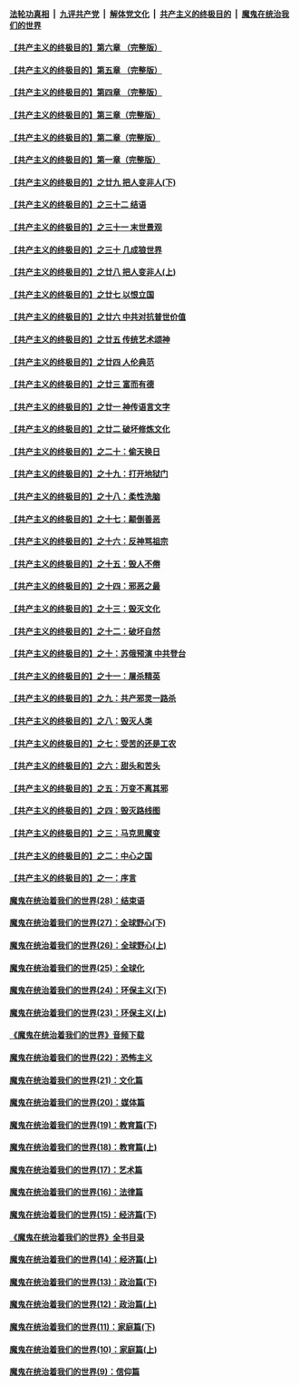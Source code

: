 ####  [法轮功真相](../../../../basic/blob/master/README.md?t=04171231) &nbsp;|&nbsp; [九评共产党](../../../../9ping.md/blob/master/README.md?t=04171231) &nbsp;|&nbsp; [解体党文化](../../../../jtdwh.md/blob/master/README.md?t=04171231)  &nbsp;|&nbsp; [共产主义的终极目的](../../../../gczydzjmd.md/blob/master/README.md?t=04171231) &nbsp;|&nbsp; [魔鬼在统治我们的世界](../../../../mgztzwmdsj.md/blob/master/README.md?t=04171231) 

#### [【共产主义的终极目的】第六章 （完整版）](../pages/nsc422/n11428913.md?t=04171231) 

#### [【共产主义的终极目的】第五章 （完整版）](../pages/nsc422/n11428912.md?t=04171231) 

#### [【共产主义的终极目的】第四章 （完整版）](../pages/nsc422/n11428907.md?t=04171231) 

#### [【共产主义的终极目的】第三章（完整版）](../pages/nsc422/n11428848.md?t=04171231) 

#### [【共产主义的终极目的】第二章（完整版）](../pages/nsc422/n11428831.md?t=04171231) 

#### [【共产主义的终极目的】第一章（完整版）](../pages/nsc422/n11417651.md?t=04171231) 

#### [【共产主义的终极目的】之廿九 把人变非人(下)](../pages/nsc422/n11344140.md?t=04171231) 

#### [【共产主义的终极目的】之三十二 结语](../pages/nsc422/n11360535.md?t=04171231) 

#### [【共产主义的终极目的】之三十一 末世景观](../pages/nsc422/n11351129.md?t=04171231) 

#### [【共产主义的终极目的】之三十 几成狼世界](../pages/nsc422/n11348280.md?t=04171231) 

#### [【共产主义的终极目的】之廿八 把人变非人(上)](../pages/nsc422/n11340492.md?t=04171231) 

#### [【共产主义的终极目的】之廿七 以恨立国](../pages/nsc422/n11336944.md?t=04171231) 

#### [【共产主义的终极目的】之廿六 中共对抗普世价值](../pages/nsc422/n11324785.md?t=04171231) 

#### [【共产主义的终极目的】之廿五 传统艺术颂神](../pages/nsc422/n11296396.md?t=04171231) 

#### [【共产主义的终极目的】之廿四 人伦典范](../pages/nsc422/n11296397.md?t=04171231) 

#### [【共产主义的终极目的】之廿三 富而有德](../pages/nsc422/n11283598.md?t=04171231) 

#### [【共产主义的终极目的】之廿一 神传语言文字](../pages/nsc422/n11263265.md?t=04171231) 

#### [【共产主义的终极目的】之廿二 破坏修炼文化](../pages/nsc422/n11245728.md?t=04171231) 

#### [【共产主义的终极目的】之二十：偷天换日](../pages/nsc422/n11238846.md?t=04171231) 

#### [【共产主义的终极目的】之十九：打开地狱门](../pages/nsc422/n11206376.md?t=04171231) 

#### [【共产主义的终极目的】之十八：柔性洗脑](../pages/nsc422/n11199994.md?t=04171231) 

#### [【共产主义的终极目的】之十七：颠倒善恶](../pages/nsc422/n11179782.md?t=04171231) 

#### [【共产主义的终极目的】之十六：反神骂祖宗](../pages/nsc422/n11166798.md?t=04171231) 

#### [【共产主义的终极目的】之十五：毁人不倦](../pages/nsc422/n11166792.md?t=04171231) 

#### [【共产主义的终极目的】之十四：邪恶之最](../pages/nsc422/n11150249.md?t=04171231) 

#### [【共产主义的终极目的】之十三：毁灭文化](../pages/nsc422/n11135227.md?t=04171231) 

#### [【共产主义的终极目的】之十二：破坏自然](../pages/nsc422/n11135214.md?t=04171231) 

#### [【共产主义的终极目的】之十：苏俄预演 中共登台](../pages/nsc422/n11118424.md?t=04171231) 

#### [【共产主义的终极目的】之十一：屠杀精英](../pages/nsc422/n11118442.md?t=04171231) 

#### [【共产主义的终极目的】之九：共产邪灵一路杀](../pages/nsc422/n11114139.md?t=04171231) 

#### [【共产主义的终极目的】之八：毁灭人类](../pages/nsc422/n11108503.md?t=04171231) 

#### [【共产主义的终极目的】之七：受苦的还是工农](../pages/nsc422/n11101809.md?t=04171231) 

#### [【共产主义的终极目的】之六：甜头和苦头](../pages/nsc422/n11096971.md?t=04171231) 

#### [【共产主义的终极目的】之五：万变不离其邪](../pages/nsc422/n11091285.md?t=04171231) 

#### [【共产主义的终极目的】之四：毁灭路线图](../pages/nsc422/n11086284.md?t=04171231) 

#### [【共产主义的终极目的】之三：马克思魔变](../pages/nsc422/n11061941.md?t=04171231) 

#### [【共产主义的终极目的】之二：中心之国](../pages/nsc422/n11047728.md?t=04171231) 

#### [【共产主义的终极目的】之一：序言](../pages/nsc422/n11086077.md?t=04171231) 

#### [魔鬼在统治着我们的世界(28)：结束语](../pages/nsc422/n10936246.md?t=04171231) 

#### [魔鬼在统治着我们的世界(27)：全球野心(下)](../pages/nsc422/n10928319.md?t=04171231) 

#### [魔鬼在统治着我们的世界(26)：全球野心(上)](../pages/nsc422/n10900318.md?t=04171231) 

#### [魔鬼在统治着我们的世界(25)：全球化](../pages/nsc422/n10788205.md?t=04171231) 

#### [魔鬼在统治着我们的世界(24)：环保主义(下)](../pages/nsc422/n10695307.md?t=04171231) 

#### [魔鬼在统治着我们的世界(23)：环保主义(上)](../pages/nsc422/n10688613.md?t=04171231) 

#### [《魔鬼在统治着我们的世界》音频下载](../pages/nsc422/n10635553.md?t=04171231) 

#### [魔鬼在统治着我们的世界(22)：恐怖主义](../pages/nsc422/n10614727.md?t=04171231) 

#### [魔鬼在统治着我们的世界(21)：文化篇](../pages/nsc422/n10597706.md?t=04171231) 

#### [魔鬼在统治着我们的世界(20)：媒体篇](../pages/nsc422/n10586579.md?t=04171231) 

#### [魔鬼在统治着我们的世界(19)：教育篇(下)](../pages/nsc422/n10564808.md?t=04171231) 

#### [魔鬼在统治着我们的世界(18)：教育篇(上)](../pages/nsc422/n10526970.md?t=04171231) 

#### [魔鬼在统治着我们的世界(17)：艺术篇](../pages/nsc422/n10499093.md?t=04171231) 

#### [魔鬼在统治着我们的世界(16)：法律篇](../pages/nsc422/n10485969.md?t=04171231) 

#### [魔鬼在统治着我们的世界(15)：经济篇(下)](../pages/nsc422/n10469975.md?t=04171231) 

#### [《魔鬼在统治着我们的世界》全书目录](../pages/nsc422/n10464261.md?t=04171231) 

#### [魔鬼在统治着我们的世界(14)：经济篇(上)](../pages/nsc422/n10457370.md?t=04171231) 

#### [魔鬼在统治着我们的世界(13)：政治篇(下)](../pages/nsc422/n10448270.md?t=04171231) 

#### [魔鬼在统治着我们的世界(12)：政治篇(上)](../pages/nsc422/n10444576.md?t=04171231) 

#### [魔鬼在统治着我们的世界(11)：家庭篇(下)](../pages/nsc422/n10440961.md?t=04171231) 

#### [魔鬼在统治着我们的世界(10)：家庭篇(上)](../pages/nsc422/n10435448.md?t=04171231) 

#### [魔鬼在统治着我们的世界(9)：信仰篇](../pages/nsc422/n10432159.md?t=04171231) 

